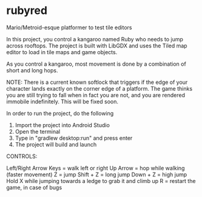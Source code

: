 # rubyred
Mario/Metroid-esque platformer to test tile editors

In this project, you control a kangaroo named Ruby who needs to jump across rooftops. 
The project is built with LibGDX and uses the Tiled map editor to load in tile maps
and game objects.

As you control a kangaroo, most movement is done by a combination of short and long hops.

NOTE: There is a current known softlock that triggers if the edge of your character lands exactly on the corner edge of a platform. The game thinks you are still trying to fall when in fact you are not, and you are rendered immobile indefinitely. This will be fixed soon.

In order to run the project, do the following

1. Import the project into Android Studio
2. Open the terminal
3. Type in "gradlew desktop:run" and press enter
4. The project will build and launch

CONTROLS:

Left/Right Arrow Keys = walk left or right
Up Arrow = hop while walking (faster movement)
Z = jump
Shift + Z = long jump
Down + Z = high jump
Hold X while jumping towards a ledge to grab it and climb up
R = restart the game, in case of bugs
